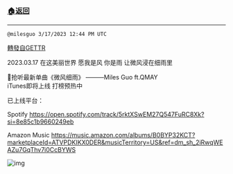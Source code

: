 ###  [:house:返回](README.md)
---


`@milesguo 3/17/2023 12:44 PM UTC`

[轉發自GETTR](https://gettr.com/post/p2bqh3k2b93)

2023.03.17 
在这美丽世界
愿我是风  你是雨 
让微风浸在细雨里

🌹抢听最新单曲《微风细雨》
———Miles Guo ft.QMAY    
iTunes即将上线 打榜预热中

已上线平台：

Spotify
https://open.spotify.com/track/5rktXSwEM27Q547FuRC8Xk?si=8e85c1b9660249eb

Amazon Music
https://music.amazon.com/albums/B0BYP32KCT?marketplaceId=ATVPDKIKX0DER&musicTerritory=US&ref=dm_sh_2iRwqWEAZu7GqThv7i0CcBYWS

![img](https://media.gettr.com/group8/getter/2023/03/17/12/8db5e819-d870-ee9a-253d-ae09d1efa318/cb7e16ce518c55bd6f515b16096b61f1.jpg)
